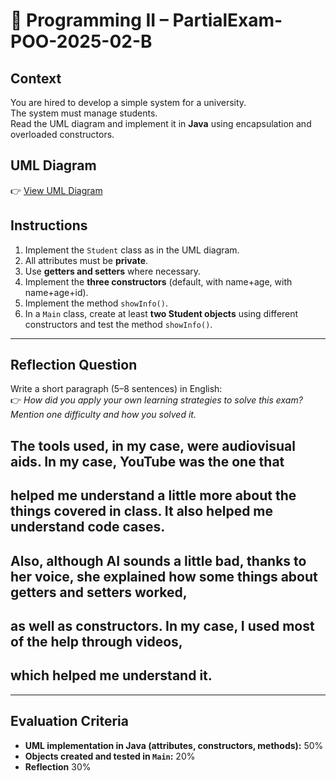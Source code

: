 # 📝 Programming II – PartialExam-POO-2025-02-B

## Context
You are hired to develop a simple system for a university.  
The system must manage students.  
Read the UML diagram and implement it in **Java** using encapsulation and overloaded constructors.

## UML Diagram
👉 [View UML Diagram](https://www.rapidcharts.ai/editor/a371fd68-e5fc-4daf-9a89-e64c5efabca5/View)

## Instructions
1. Implement the `Student` class as in the UML diagram.  
2. All attributes must be **private**.  
3. Use **getters and setters** where necessary.  
4. Implement the **three constructors** (default, with name+age, with name+age+id).  
5. Implement the method `showInfo()`.  
6. In a `Main` class, create at least **two Student objects** using different constructors and test the method `showInfo()`.  

---

## Reflection Question
Write a short paragraph (5–8 sentences) in English:  
👉 *How did you apply your own learning strategies to solve this exam? Mention one difficulty and how you solved it.*

## The tools used, in my case, were audiovisual aids. In my case, YouTube was the one that
## helped me understand a little more about the things covered in class. It also helped me understand code cases.
## Also, although AI sounds a little bad, thanks to her voice, she explained how some things about getters and setters worked, 
## as well as constructors. In my case, I used most of the help through videos,
## which helped me understand it.

---

## Evaluation Criteria
- **UML implementation in Java (attributes, constructors, methods):** 50%  
- **Objects created and tested in `Main`:** 20%  
- **Reflection** 30%  
